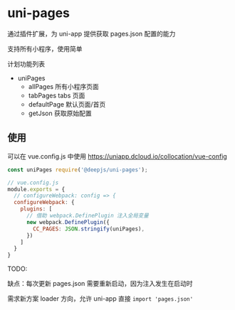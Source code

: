 # uni-pages

通过插件扩展，为 uni-app 提供获取 pages.json 配置的能力

支持所有小程序，使用简单

计划功能列表

- uniPages
  - allPages    所有小程序页面
  - tabPages    tabs 页面
  - defaultPage 默认页面/首页
  - getJson     获取原始配置

## 使用

可以在 vue.config.js 中使用 https://uniapp.dcloud.io/collocation/vue-config

```js
const uniPages require('@deepjs/uni-pages');

// vue.config.js
module.exports = {
  // configureWebpack: config => {
  configureWebpack: {
    plugins: [
      // 借助 webpack.DefinePlugin 注入全局变量
      new webpack.DefinePlugin({
        CC_PAGES: JSON.stringify(uniPages),
      })
    ]
  }
}
```

TODO:

缺点：每次更新 pages.json 需要重新启动，因为注入发生在启动时

需求新方案 loader 方向，允许 uni-app 直接 `import 'pages.json'`
